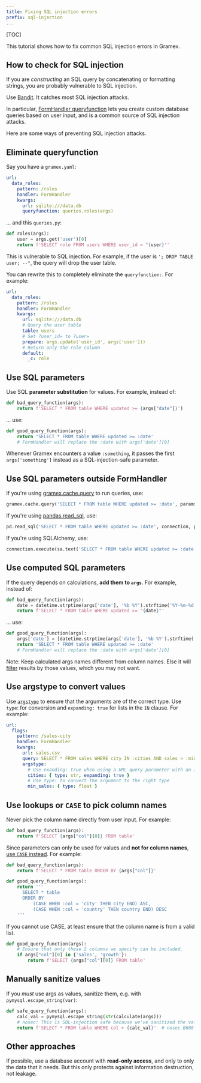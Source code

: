 ```yaml
---
title: Fixing SQL injection errors
prefix: sql-injection
...
```


[TOC]

This tutorial shows how to fix common SQL injection errors in Gramex.

## How to check for SQL injection

If you are *constructing* an SQL query by concatenating or formatting strings,
you are probably vulnerable to SQL injection.

Use [Bandit](https://bandit.readthedocs.io/en/latest/). It catches most SQL injection attacks.

In particular, [FormHandler queryfunction](../../formhandler/#formhandler-queryfunction) lets you create custom database queries based on user input, and is a common source of SQL injection attacks.

Here are some ways of preventing SQL injection attacks.

## Eliminate queryfunction

Say you have a `gramex.yaml`:

```yaml
url:
  data_roles:
    pattern: /roles
    handler: FormHandler
    kwargs:
      url: sqlite:///data.db
      queryfunction: queries.roles(args)
```

... and this `queries.py`:

```python
def roles(args):
    user = args.get('user')[0]
    return f'SELECT role FROM users WHERE user_id = "{user}"'
```

This is vulnerable to SQL injection. For example, if the user is `'; DROP TABLE user; --"`, the query will drop the user table.

You can rewrite this to completely eliminate the `queryfunction:`. For example:

```yaml
url:
  data_roles:
    pattern: /roles
    handler: FormHandler
    kwargs:
      url: sqlite:///data.db
      # Query the user table
      table: users
      # Set ?user_id= to ?user=
      prepare: args.update('user_id', args['user']))
      # Return only the role column
      default:
        _c: role
```


## Use SQL parameters

Use SQL **parameter substitution** for values. For example, instead of:

```python
def bad_query_function(args):
    return f'SELECT * FROM table WHERE updated >= {args["date"]}')
```

... use:

```python
def good_query_function(args):
    return 'SELECT * FROM table WHERE updated >= :date'
    # FormHandler will replace the :date with args['date'][0]
```

Whenever Gramex encounters a value `:something`, it passes the first `args['something']` instead as a SQL-injection-safe parameter.

## Use SQL parameters outside FormHandler

If you're using [gramex.cache.query](../../api/cache/#gramex.cache.query) to run queries, use:

```python
gramex.cache.query('SELECT * FROM table WHERE updated >= :date', params={'date': ...}, state=...)
```

If you're using [pandas.read_sql](https://pandas.pydata.org/docs/reference/api/pandas.read_sql.html), use:

```python
pd.read_sql('SELECT * FROM table WHERE updated >= :date', connection, params={'date': ...})
```

If you're using SQLAlchemy, use:

```python
connection.execute(sa.text('SELECT * FROM table WHERE updated >= :date'), date=...)
```


## Use computed SQL parameters

If the query depends on calculations, **add them to `args`**. For example, instead of:

```python
def bad_query_function(args):
    date = datetime.strptime(args['date'], '%b %Y').strftime('%Y-%m-%d')
    return f'SELECT * FROM table WHERE updated >= "{date}"'
```

... use:

```python
def good_query_function(args):
    args['date'] = [datetime.strptime(args['date'], '%b %Y').strftime('%Y-%m-%d')]
    return 'SELECT * FROM table WHERE updated >= :date'
    # FormHandler will replace the :date with args['date'][0]
```

Note: Keep calculated args names different from column names.
Else it will [filter](../../formhandler/#formhandler-filters) results by those values, which you may not want.

## Use argstype to convert values

Use [`argstype`](../../formhandler/#formhandler-argument-type) to ensure that the
arguments are of the correct type. Use `type`: for conversion and `expanding: true`
for lists in the `IN` clause. For example:

```yaml
url:
  flags:
    pattern: /sales-city
    handler: FormHandler
    kwargs:
      url: sales.csv
      query: SELECT * FROM sales WHERE city IN :cities AND sales > :min_sales
      argstype:
        # Use exanding: true when using a URL query parameter with an IN clause
        cities: { type: str, expanding: true }
        # Use type: to convert the argument to the right type
        min_sales: { type: float }
```

## Use lookups or `CASE` to pick column names

Never pick the column name directly from user input. For example:

```python
def bad_query_function(args):
    return f'SELECT {args["col"][0]} FROM table'
```

Since parameters can only be used for values and **not for column names**,
[use `CASE` instead](https://stackoverflow.com/a/25949885/100904). For example:

```python
def bad_query_function(args):
    return f'SELECT * FROM table ORDER BY {args["col"]}'

def good_query_function(args):
    return '''
      SELECT * table
      ORDER BY
          (CASE WHEN :col = 'city' THEN city END) ASC,
          (CASE WHEN :col = 'country' THEN country END) DESC
    '''
```

If you cannot use CASE, at least ensure that the column name is from a valid list.

```python
def good_query_function(args):
    # Ensure that only these 2 columns we specify can be included.
    if args["col"][0] in {'sales', 'growth'}:
        return f'SELECT {args["col"][0]} FROM table'
```


## Manually sanitize values

If you *must* use args as values, sanitize them, e.g. with `pymysql.escape_string(var)`:

```python
def safe_query_function(args):
    calc_val = pymysql.escape_string(str(calculate(args)))
    # nosec: This is SQL-injection safe because we've sanitized the value
    return f'SELECT * FROM table WHERE col > {calc_val}'  # nosec B608
```

## Other approaches

If possible, use a database account with **read-only access**, and only to only the
data that it needs. But this only protects against information destruction, not leakage.
